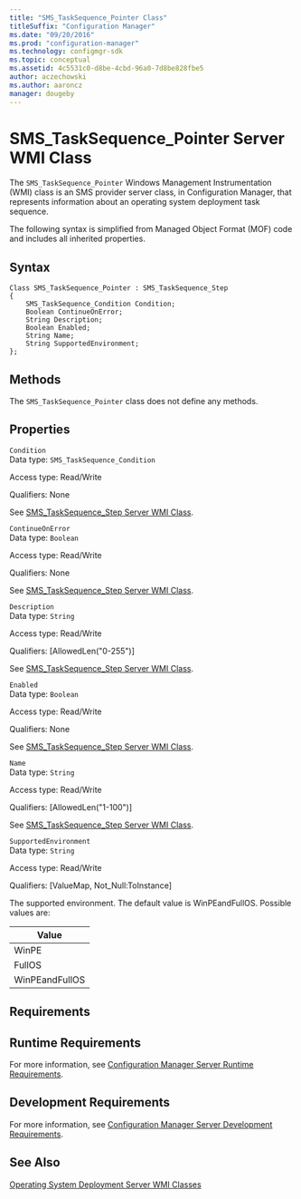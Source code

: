 ```yaml
---
title: "SMS_TaskSequence_Pointer Class"
titleSuffix: "Configuration Manager"
ms.date: "09/20/2016"
ms.prod: "configuration-manager"
ms.technology: configmgr-sdk
ms.topic: conceptual
ms.assetid: 4c5531c0-d8be-4cbd-96a0-7d8be828fbe5
author: aczechowski
ms.author: aaroncz
manager: dougeby
---
```

# SMS_TaskSequence_Pointer Server WMI Class
The `SMS_TaskSequence_Pointer` Windows Management Instrumentation (WMI) class is an SMS provider server class, in Configuration Manager, that represents information about an operating system deployment task sequence.  

 The following syntax is simplified from Managed Object Format (MOF) code and includes all inherited properties.  

## Syntax  

```  
Class SMS_TaskSequence_Pointer : SMS_TaskSequence_Step  
{  
    SMS_TaskSequence_Condition Condition;  
    Boolean ContinueOnError;  
    String Description;  
    Boolean Enabled;  
    String Name;  
    String SupportedEnvironment;  
};  

```  

## Methods  
 The `SMS_TaskSequence_Pointer` class does not define any methods.  

## Properties  
 `Condition`  
 Data type:  `SMS_TaskSequence_Condition`  

 Access type: Read/Write  

 Qualifiers: None  

 See [SMS_TaskSequence_Step Server WMI Class](../../../develop/reference/osd/sms_tasksequence_step-server-wmi-class.md).  

 `ContinueOnError`  
 Data type: `Boolean`  

 Access type: Read/Write  

 Qualifiers: None  

 See [SMS_TaskSequence_Step Server WMI Class](../../../develop/reference/osd/sms_tasksequence_step-server-wmi-class.md).  

 `Description`  
 Data type: `String`  

 Access type: Read/Write  

 Qualifiers: [AllowedLen("0-255")]  

 See [SMS_TaskSequence_Step Server WMI Class](../../../develop/reference/osd/sms_tasksequence_step-server-wmi-class.md).  

 `Enabled`  
 Data type: `Boolean`  

 Access type: Read/Write  

 Qualifiers: None  

 See [SMS_TaskSequence_Step Server WMI Class](../../../develop/reference/osd/sms_tasksequence_step-server-wmi-class.md).  

 `Name`  
 Data type: `String`  

 Access type: Read/Write  

 Qualifiers: [AllowedLen("1-100")]  

 See [SMS_TaskSequence_Step Server WMI Class](../../../develop/reference/osd/sms_tasksequence_step-server-wmi-class.md).  

 `SupportedEnvironment`  
 Data type: `String`  

 Access type: Read/Write  

 Qualifiers: [ValueMap, Not_Null:ToInstance]  

 The supported environment. The default value is WinPEandFullOS. Possible values are:  

|Value|
|-|  
|WinPE|  
|FullOS|  
|WinPEandFullOS|  

## Requirements  

## Runtime Requirements  
 For more information, see [Configuration Manager Server Runtime Requirements](../../../develop/core/reqs/server-runtime-requirements.md).  

## Development Requirements  
 For more information, see [Configuration Manager Server Development Requirements](../../../develop/core/reqs/server-development-requirements.md).  

## See Also  
 [Operating System Deployment Server WMI Classes](../../../develop/reference/osd/operating-system-deployment-server-wmi-classes.md)
